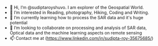- 👋 Hi, I’m @sudiptaroyshuvo. I am explorer of the Geospatial World.
- 👀 I’m interested in Reading, photography, Hiking, Coding and Writing.
- 🌱 I’m currently learning how to process the SAR data and it's huge potential 
- 💞️ I’m looking to collaborate on processing and analysis of SAR data, Optical data and the machine learning aspects on remote sensing
- 📫 Contact me at (https://www.linkedin.com/in/sudipta-roy-35675685/)

<!---
sudiptaroyshuvo/sudiptaroyshuvo is a ✨ special ✨ repository because its `README.md` (this file) appears on your GitHub profile.
You can click the Preview link to take a look at your changes.
--->

